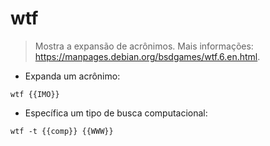 # wtf

> Mostra a expansão de acrônimos.
> Mais informações: <https://manpages.debian.org/bsdgames/wtf.6.en.html>.

- Expanda um acrônimo:

`wtf {{IMO}}`

- Específica um tipo de busca computacional:

`wtf -t {{comp}} {{WWW}}`
